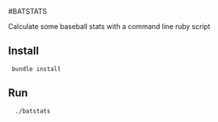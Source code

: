 #BATSTATS

Calculate some baseball stats with a command line ruby script

## Install

```
 bundle install
```

## Run

```
  ./batstats
```
